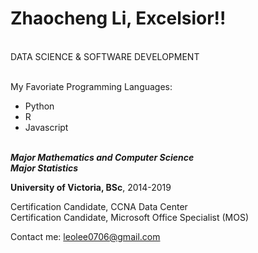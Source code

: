 # Zhaocheng Li, Excelsior!!
<br/> DATA SCIENCE & SOFTWARE DEVELOPMENT

<br/> My Favoriate Programming Languages:
  - Python
  - R
  - Javascript
  
<br/>***Major Mathematics and Computer Science***
<br/>***Major Statistics***

**University of Victoria, BSc**, 2014-2019

Certification Candidate, CCNA Data Center<br/>
Certification Candidate, Microsoft Office Specialist (MOS)

Contact me: leolee0706@gmail.com
